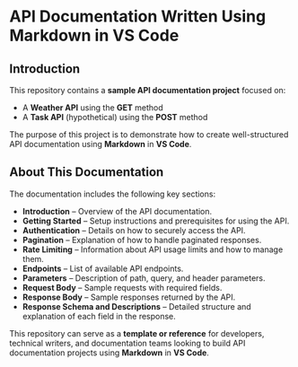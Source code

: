 # API Documentation Written Using Markdown in VS Code

## Introduction

This repository contains a **sample API documentation project** focused on:

- A **Weather API** using the **GET** method
- A **Task API** (hypothetical) using the **POST** method

The purpose of this project is to demonstrate how to create well-structured API documentation using **Markdown** in **VS Code**.

## About This Documentation

The documentation includes the following key sections:

- **Introduction** – Overview of the API documentation.
- **Getting Started** – Setup instructions and prerequisites for using the API.
- **Authentication** – Details on how to securely access the API.
- **Pagination** – Explanation of how to handle paginated responses.
- **Rate Limiting** – Information about API usage limits and how to manage them.
- **Endpoints** – List of available API endpoints.
- **Parameters** – Description of path, query, and header parameters.
- **Request Body** – Sample requests with required fields.
- **Response Body** – Sample responses returned by the API.
- **Response Schema and Descriptions** – Detailed structure and explanation of each field in the response.

This repository can serve as a **template or reference** for developers, technical writers, and documentation teams looking to build API documentation projects using **Markdown** in **VS Code**.
